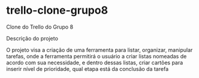 # trello-clone-grupo8
Clone do Trello do Grupo 8 

Descrição do projeto

O projeto visa a criação de uma ferramenta para listar, organizar, manipular tarefas, onde a ferramenta permitirá o usuário a criar listas nomeadas de acordo com sua necessidade, e dentro dessas listas, criar cartões para inserir nível de prioridade, qual etapa está da conclusão da tarefa